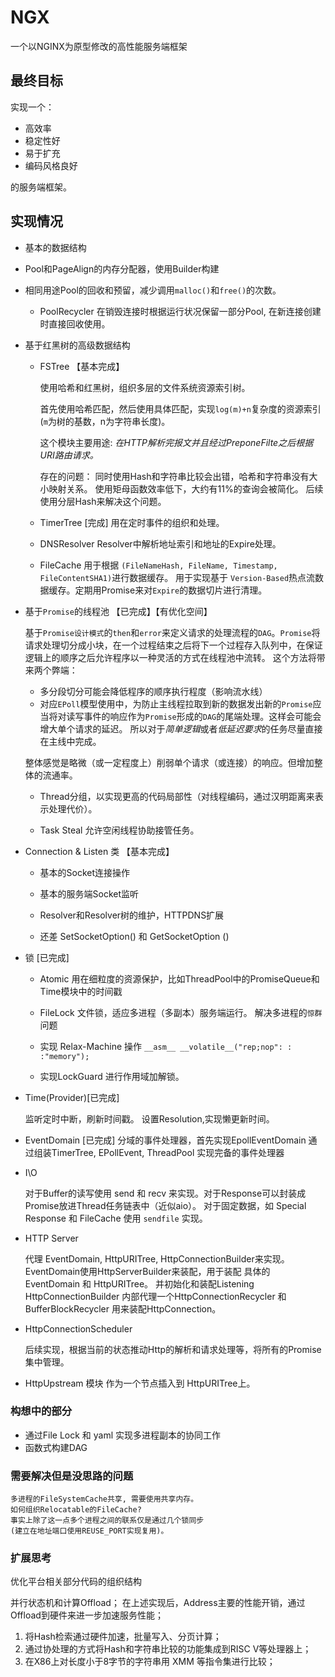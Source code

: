 # NGX

一个以NGINX为原型修改的高性能服务端框架

## 最终目标

实现一个：

-   高效率
-   稳定性好
-   易于扩充
-   编码风格良好

的服务端框架。

## 实现情况


-   基本的数据结构

-   Pool和PageAlign的内存分配器，使用Builder构建

-   相同用途Pool的回收和预留，减少调用`malloc()`和`free()`的次数。
    
    *  PoolRecycler
        在销毁连接时根据运行状况保留一部分Pool, 在新连接创建时直接回收使用。

-   基于红黑树的高级数据结构

    *   FSTree 【基本完成】

        使用哈希和红黑树，组织多层的文件系统资源索引树。

        首先使用哈希匹配，然后使用具体匹配，实现`log(m)+n`复杂度的资源索引(`m`为树的基数，n为字符串长度)。


        这个模块主要用途:
                _在HTTP解析完报文并且经过PreponeFilte之后根据URI路由请求。_


        存在的问题：
                同时使用Hash和字符串比较会出错，哈希和字符串没有大小映射关系。
                使用矩母函数效率低下，大约有11%的查询会被简化。
                后续使用分层Hash来解决这个问题。

    *   TimerTree [完成]
        用在定时事件的组织和处理。
    
    *   DNSResolver
        Resolver中解析地址索引和地址的Expire处理。

    *   FileCache
        用于根据 `(FileNameHash, FileName, Timestamp, FileContentSHA1)`进行数据缓存。
        用于实现基于 `Version-Based`热点流数据缓存。定期用Promise来对`Expire`的数据切片进行清理。

-   基于`Promise`的线程池 【已完成】【有优化空间】

    基于`Promise设计模式`的`then`和`error`来定义请求的处理流程的`DAG`。`Promise`将请求处理切分成小块，在一个过程结束之后将下一个过程存入队列中，在保证逻辑上的顺序之后允许程序以一种灵活的方式在线程池中流转。
    这个方法将带来两个弊端：
    *   多分段切分可能会降低程序的顺序执行程度（影响流水线）
    *   对应`EPoll`模型使用中，为防止主线程拉取到新的数据发出新的`Promise`应当将对读写事件的响应作为`Promise`形成的`DAG`的尾端处理。这样会可能会增大单个请求的延迟。
    所以对于*简单逻辑*或者*低延迟要求*的任务尽量直接在主线中完成。

    整体感觉是略微（或一定程度上）削弱单个请求（或连接）的响应。但增加整体的流通率。

    - Thread分组，以实现更高的代码局部性（对线程编码，通过汉明距离来表示处理代价）。

    - Task Steal 允许空闲线程协助接管任务。

-   Connection & Listen 类 【基本完成】

    -   基本的Socket连接操作

    -   基本的服务端Socket监听

    -   Resolver和Resolver树的维护，HTTPDNS扩展

    -   还差 SetSocketOption() 和 GetSocketOption ()

-   锁 [已完成]
    -   Atomic
        用在细粒度的资源保护，比如ThreadPool中的PromiseQueue和Time模块中的时间戳

    -   FileLock
        文件锁，适应多进程（多副本）服务端运行。
        解决多进程的`惊群`问题

    -   实现 Relax-Machine 操作
        `__asm__ __volatile__("rep;nop": : :"memory");`

    -   实现LockGuard 进行作用域加解锁。

-   Time(Provider)[已完成]

    监听定时中断，刷新时间戳。
    设置Resolution,实现懒更新时间。

- EventDomain [已完成]
    分域的事件处理器，首先实现EpollEventDomain
    通过组装TimerTree, EPollEvent, ThreadPool 实现完备的事件处理器

- I\O

    对于Buffer的读写使用 send 和 recv 来实现。对于Response可以封装成Promise放进Thread任务链表中（近似aio）。
    对于固定数据，如 Special Response 和 FileCache 使用 `sendfile` 实现。

- HTTP Server

    代理 EventDomain, HttpURITree, HttpConnectionBuilder来实现。
    EventDomain使用HttpServerBuilder来装配，用于装配 具体的 EventDomain 和 HttpURITree。 并初始化和装配Listening
    HttpConnectionBuilder 内部代理一个HttpConnectionRecycler 和 BufferBlockRecycler
    用来装配HttpConnection。

- HttpConnectionScheduler

    后续实现，根据当前的状态推动Http的解析和请求处理等，将所有的Promise集中管理。

- HttpUpstream 模块
    作为一个节点插入到 HttpURITree上。

### 构想中的部分

- 通过File Lock 和 yaml 实现多进程副本的协同工作
- 函数式构建DAG
  
### 需要解决但是没思路的问题

    多进程的FileSystemCache共享, 需要使用共享内存。
    如何组织Relocatable的FileCache?
    事实上除了这一点多个进程之间的联系仅是通过几个锁同步
    (建立在地址端口使用REUSE_PORT实现复用)。

### 扩展思考

优化平台相关部分代码的组织结构

并行状态机和计算Offload；
在上述实现后，Address主要的性能开销，通过Offload到硬件来进一步加速服务性能；

1. 将Hash检索通过硬件加速，批量写入、分页计算；
2. 通过协处理的方式将Hash和字符串比较的功能集成到RISC V等处理器上；
3. 在X86上对长度小于8字节的字符串用 XMM 等指令集进行比较；

